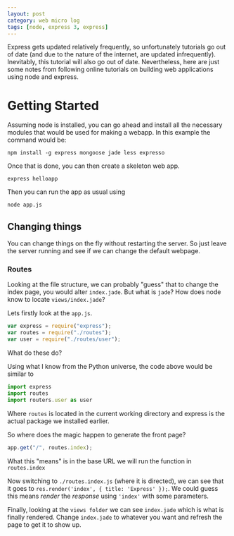 ```yaml
---
layout: post
category: web micro log
tags: [node, express 3, express]
---
```


Express gets updated relatively frequently, so unfortunately tutorials go out of date
(and due to the nature of the internet, are updated infrequently). Inevitably, this
tutorial will also go out of date. Nevertheless, here are just some
notes from following online tutorials on building web applications using node and express.

# Getting Started

Assuming node is installed, you can go ahead and install all the necessary modules that
would be used for making a webapp. In this example the command would be:

    npm install -g express mongoose jade less expresso

Once that is done, you can then create a skeleton web app.

    express helloapp

Then you can run the app as usual using

    node app.js

## Changing things

You can change things on the fly without restarting the server. So just leave the server
running and see if we can change the default webpage.

### Routes

Looking at the file structure, we can probably "guess" that to change the index page, you
would alter `index.jade`. But what is `jade`? How does node know to locate `views/index.jade`?

Lets firstly look at the `app.js`.

```javascript
var express = require("express");
var routes = require("./routes");
var user = require("./routes/user");
```

What do these do?

Using what I know from the Python universe, the code above would be similar to

```javascript
import express
import routes
import routers.user as user
```

Where `routes` is located in the current working directory and express is the actual
package we installed earlier.

So where does the magic happen to generate the front page?

```javascript
app.get("/", routes.index);
```

What this "means" is in the base URL we will run the function in `routes.index`

Now switching to `./routes.index.js` (where it is directed), we can see that it goes to
`res.render('index', { title: 'Express' });`. We could guess this means _render_ the _response_ using `'index'` with some parameters.

Finally, looking at the `views folder` we can see `index.jade` which is what is
finally rendered. Change `index.jade` to whatever you want and refresh the page to get
it to show up.

